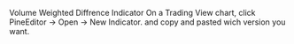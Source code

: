 Volume Weighted Diffrence Indicator
On a Trading View chart, click PineEditor -> Open -> New Indicator. and copy and pasted wich version you want.
